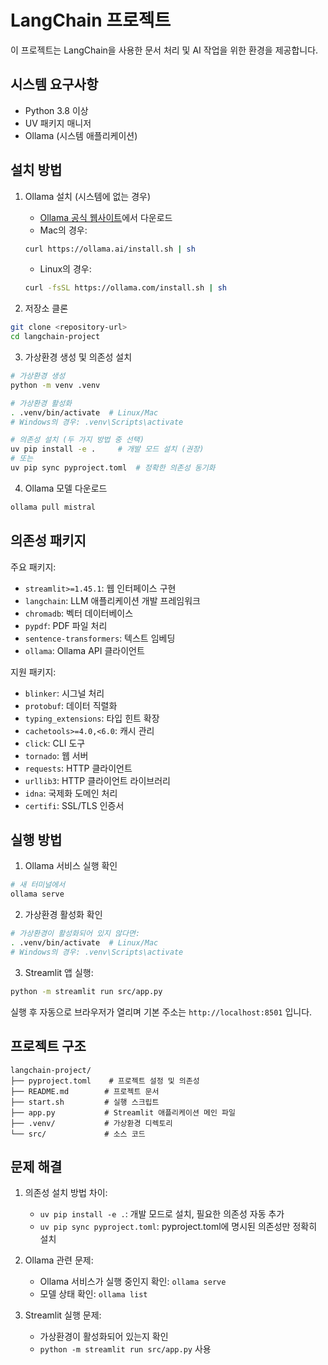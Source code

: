 # LangChain 프로젝트

이 프로젝트는 LangChain을 사용한 문서 처리 및 AI 작업을 위한 환경을 제공합니다.

## 시스템 요구사항

- Python 3.8 이상
- UV 패키지 매니저
- Ollama (시스템 애플리케이션)

## 설치 방법

1. Ollama 설치 (시스템에 없는 경우)
   - [Ollama 공식 웹사이트](https://ollama.ai)에서 다운로드
   - Mac의 경우:
   ```bash
   curl https://ollama.ai/install.sh | sh
   ```
   - Linux의 경우:
   ```bash
   curl -fsSL https://ollama.com/install.sh | sh
   ```

2. 저장소 클론
```bash
git clone <repository-url>
cd langchain-project
```

3. 가상환경 생성 및 의존성 설치
```bash
# 가상환경 생성
python -m venv .venv

# 가상환경 활성화
. .venv/bin/activate  # Linux/Mac
# Windows의 경우: .venv\Scripts\activate

# 의존성 설치 (두 가지 방법 중 선택)
uv pip install -e .     # 개발 모드 설치 (권장)
# 또는
uv pip sync pyproject.toml  # 정확한 의존성 동기화
```

4. Ollama 모델 다운로드
```bash
ollama pull mistral
```

## 의존성 패키지

주요 패키지:
- `streamlit>=1.45.1`: 웹 인터페이스 구현
- `langchain`: LLM 애플리케이션 개발 프레임워크
- `chromadb`: 벡터 데이터베이스
- `pypdf`: PDF 파일 처리
- `sentence-transformers`: 텍스트 임베딩
- `ollama`: Ollama API 클라이언트

지원 패키지:
- `blinker`: 시그널 처리
- `protobuf`: 데이터 직렬화
- `typing_extensions`: 타입 힌트 확장
- `cachetools>=4.0,<6.0`: 캐시 관리
- `click`: CLI 도구
- `tornado`: 웹 서버
- `requests`: HTTP 클라이언트
- `urllib3`: HTTP 클라이언트 라이브러리
- `idna`: 국제화 도메인 처리
- `certifi`: SSL/TLS 인증서

## 실행 방법

1. Ollama 서비스 실행 확인
```bash
# 새 터미널에서
ollama serve
```

2. 가상환경 활성화 확인
```bash
# 가상환경이 활성화되어 있지 않다면:
. .venv/bin/activate  # Linux/Mac
# Windows의 경우: .venv\Scripts\activate
```

3. Streamlit 앱 실행:
```bash
python -m streamlit run src/app.py
```
실행 후 자동으로 브라우저가 열리며 기본 주소는 `http://localhost:8501` 입니다.

## 프로젝트 구조

```
langchain-project/
├── pyproject.toml    # 프로젝트 설정 및 의존성
├── README.md        # 프로젝트 문서
├── start.sh         # 실행 스크립트
├── app.py           # Streamlit 애플리케이션 메인 파일
├── .venv/           # 가상환경 디렉토리
└── src/             # 소스 코드
```

## 문제 해결

1. 의존성 설치 방법 차이:
   - `uv pip install -e .`: 개발 모드로 설치, 필요한 의존성 자동 추가
   - `uv pip sync pyproject.toml`: pyproject.toml에 명시된 의존성만 정확히 설치

2. Ollama 관련 문제:
   - Ollama 서비스가 실행 중인지 확인: `ollama serve`
   - 모델 상태 확인: `ollama list`

3. Streamlit 실행 문제:
   - 가상환경이 활성화되어 있는지 확인
   - `python -m streamlit run src/app.py` 사용
